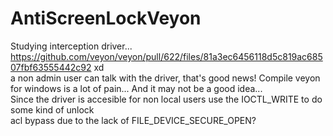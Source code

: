 # AntiScreenLockVeyon
Studying interception driver...  
https://github.com/veyon/veyon/pull/622/files/81a3ec6456118d5c819ac68507fbf63555442c92 xd  
a non admin user can talk with the driver, that's good news!
Compile veyon for windows is a lot of pain... And it may not be a good idea...  
Since the driver is accesible for non local users use the IOCTL_WRITE to do some kind of unlock  
acl bypass due to the lack of FILE_DEVICE_SECURE_OPEN?
